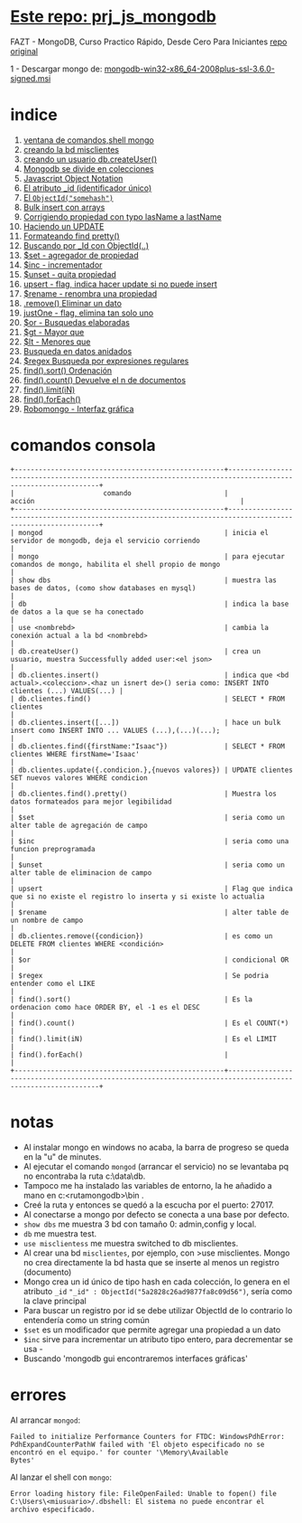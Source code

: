 # [Este repo: prj_js_mongodb](https://github.com/eacevedof/prj_js_mongodb)
FAZT - MongoDB, Curso Practico Rápido, Desde Cero Para Iniciantes 
[repo original](https://github.com/FaztWeb/mongodb-course/blob/master/first-db.js)

1 - Descargar mongo de: 
[mongodb-win32-x86_64-2008plus-ssl-3.6.0-signed.msi](https://www.mongodb.com/dr/fastdl.mongodb.org/win32/mongodb-win32-x86_64-2008plus-ssl-3.6.0-signed.msi/download)

# indice

1. [ventana de comandos,shell mongo](https://youtu.be/Apbk83XL8L8?t=596)
2. [creando la bd misclientes](https://youtu.be/Apbk83XL8L8?t=771)
3. [creando un usuario db.createUser()](https://youtu.be/Apbk83XL8L8?t=800)
4. [Mongodb se divide en colecciones](https://youtu.be/Apbk83XL8L8?t=948)
5. [Javascript Object Notation](https://youtu.be/Apbk83XL8L8?t=1041)
6. [El atributo _id (identificador único)](https://youtu.be/Apbk83XL8L8?t=1153)
7. [El `ObjectId("somehash")`](https://youtu.be/Apbk83XL8L8?t=1203)
8. [Bulk insert con arrays ](https://youtu.be/Apbk83XL8L8?t=1320)
9. [Corrigiendo propiedad con typo lasName a lastName](https://youtu.be/Apbk83XL8L8?t=1660)
10. [Haciendo un UPDATE](https://youtu.be/Apbk83XL8L8?t=1916)
11. [Formateando find pretty()](https://youtu.be/Apbk83XL8L8)
12. [Buscando por _Id con ObjectId(..)](https://youtu.be/Apbk83XL8L8?t=2102)
13. [$set - agregador de propiedad](https://youtu.be/Apbk83XL8L8?t=2368)
14. [$inc - incrementador](https://youtu.be/Apbk83XL8L8?t=2446)
14. [$unset - quita propiedad](https://youtu.be/Apbk83XL8L8?t=2628)
15. [upsert - flag, indica hacer update si no puede insert](https://youtu.be/Apbk83XL8L8?t=2792)
16. [$rename - renombra una propiedad](https://youtu.be/Apbk83XL8L8?t=2947)
17. [.remove() Eliminar un dato](https://youtu.be/Apbk83XL8L8?t=3005)
18. [justOne - flag, elimina tan solo uno](https://youtu.be/Apbk83XL8L8?t=3129)
19. [$or - Busquedas elaboradas](https://youtu.be/Apbk83XL8L8?t=3212)
20. [$gt - Mayor que](https://youtu.be/Apbk83XL8L8?t=3523)
21. [$lt - Menores que](https://youtu.be/Apbk83XL8L8?t=3594)
22. [Busqueda en datos anidados](https://youtu.be/Apbk83XL8L8?t=3691)
23. [$regex Busqueda por expresiones regulares](https://youtu.be/Apbk83XL8L8?t=3848)
24. [find().sort() Ordenación](https://youtu.be/Apbk83XL8L8?t=3971)
25. [find().count() Devuelve el n de documentos](https://youtu.be/Apbk83XL8L8?t=4070)
26. [find().limit(iN)](https://youtu.be/Apbk83XL8L8?t=4162)
27. [find().forEach()](https://youtu.be/Apbk83XL8L8?t=4210)
28. [Robomongo - Interfaz gráfica](https://youtu.be/Apbk83XL8L8?t=4311)

# comandos consola
```
+----------------------------------------------------+------------------------------------------------------------------------------------------------------------+
|                      comando                       |                                                   acción                                                   |
+----------------------------------------------------+------------------------------------------------------------------------------------------------------------+
| mongod                                             | inicia el servidor de mongodb, deja el servicio corriendo                                                  |
| mongo                                              | para ejecutar comandos de mongo, habilita el shell propio de mongo                                         |
| show dbs                                           | muestra las bases de datos, (como show databases en mysql)                                              |
| db                                                 | indica la base de datos a la que se ha conectado                                                           |
| use <nombrebd>                                     | cambia la conexión actual a la bd <nombrebd>                                                               |
| db.createUser()                                    | crea un usuario, muestra Successfully added user:<el json>                                                 |
| db.clientes.insert()                               | indica que <bd actual>.<coleccion>.<haz un isnert de>() seria como: INSERT INTO clientes (...) VALUES(...) |
| db.clientes.find()                                 | SELECT * FROM clientes                                                                                     |
| db.clientes.insert([...])                          | hace un bulk insert como INSERT INTO ... VALUES (...),(...)(...);                                          |
| db.clientes.find({firstName:"Isaac"})              | SELECT * FROM clientes WHERE firstName='Isaac'                                                             |
| db.clientes.update({.condicion.},{nuevos valores}) | UPDATE clientes SET nuevos valores WHERE condicion                                                         |
| db.clientes.find().pretty()                        | Muestra los datos formateados para mejor legibilidad                                                       |
| $set                                               | seria como un alter table de agregación de campo                                                           |
| $inc                                               | seria como una funcion preprogramada                                                                       |
| $unset                                             | seria como un alter table de eliminacion de campo                                                          |
| upsert                                             | Flag que indica que si no existe el registro lo inserta y si existe lo actualia                            |
| $rename                                            | alter table de un nombre de campo                                                                          |
| db.clientes.remove({condicion})                    | es como un DELETE FROM clientes WHERE <condición>                                                          |
| $or                                                | condicional OR                                                                                             |
| $regex                                             | Se podria entender como el LIKE                                                                            |
| find().sort()                                      | Es la ordenacion como hace ORDER BY, el -1 es el DESC                                                      |
| find().count()                                     | Es el COUNT(*)                                                                                             |
| find().limit(iN)                                   | Es el LIMIT                                                                                                |
| find().forEach()                                   |                                                                                                            |
+----------------------------------------------------+------------------------------------------------------------------------------------------------------------+
```

# notas
- Al instalar mongo en windows no acaba, la barra de progreso se queda en la "u" de minutes.
- Al ejecutar el comando `mongod` (arrancar el servicio) no se levantaba pq no encontraba la ruta c:\data\db.
- Tampoco me ha instalado las variables de entorno, la he añadido a mano en c:\<rutamongodb>\bin .
- Creé la ruta y entonces se quedó a la escucha por el puerto: 27017.
- Al conectarse a mongo por defecto se conecta a una base por defecto.
- `show dbs` me muestra 3 bd con tamaño 0: admin,config y local.
- `db` me muestra test.
- `use misclientess` me muestra switched to db misclientes.
- Al crear una bd `misclientes`, por ejemplo, con >use misclientes. Mongo no crea directamente la bd hasta que se inserte al menos un registro (documento)
- Mongo crea un id único de tipo hash en cada colección, lo genera en el atributo `_id`
`"_id" : ObjectId("5a2828c26ad9877fa8c09d56")`, sería como la clave principal
- Para buscar un registro por id se debe utilizar ObjectId de lo contrario lo entendería como un string común
- `$set` es un modificador que permite agregar una propiedad a un dato
- `$inc` sirve para incrementar un atributo tipo entero, para decrementar se usa -
- Buscando 'mongodb gui encontraremos interfaces gráficas'

# errores
Al arrancar `mongod`: 
```
Failed to initialize Performance Counters for FTDC: WindowsPdhError: PdhExpandCounterPathW failed with 'El objeto especificado no se encontró en el equipo.' for counter '\Memory\Available
Bytes'
```
Al lanzar el shell con `mongo`: 
```
Error loading history file: FileOpenFailed: Unable to fopen() file C:\Users\<miusuario>/.dbshell: El sistema no puede encontrar el archivo especificado.
```